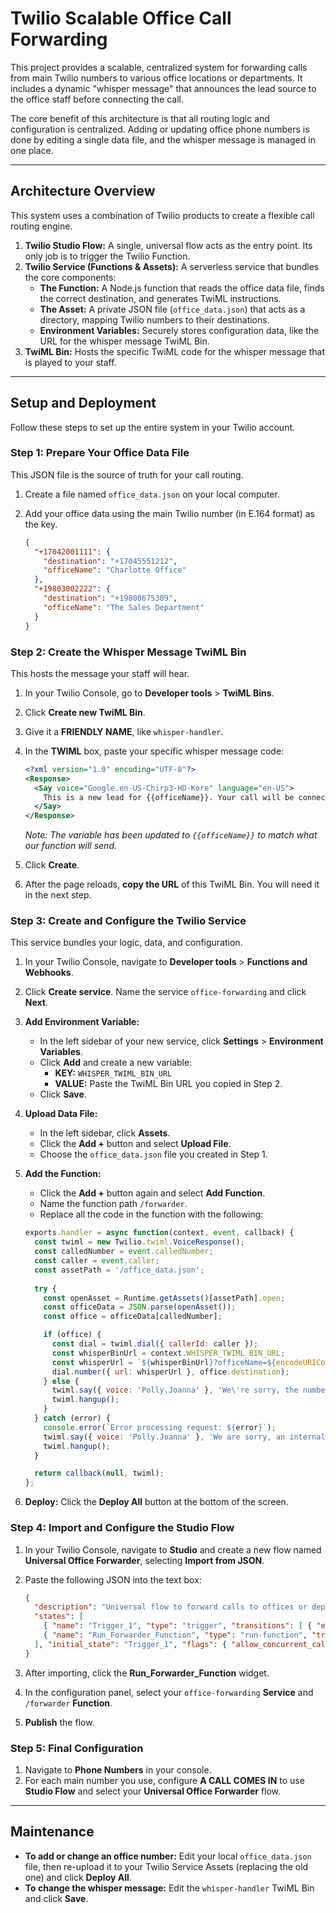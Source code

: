 # Twilio Scalable Office Call Forwarding

This project provides a scalable, centralized system for forwarding calls from main Twilio numbers to various office locations or departments. It includes a dynamic "whisper message" that announces the lead source to the office staff before connecting the call.

The core benefit of this architecture is that all routing logic and configuration is centralized. Adding or updating office phone numbers is done by editing a single data file, and the whisper message is managed in one place.

---

## Architecture Overview

This system uses a combination of Twilio products to create a flexible call routing engine.

1. **Twilio Studio Flow:** A single, universal flow acts as the entry point. Its only job is to trigger the Twilio Function.
2. **Twilio Service (Functions & Assets):** A serverless service that bundles the core components:
    * **The Function:** A Node.js function that reads the office data file, finds the correct destination, and generates TwiML instructions.
    * **The Asset:** A private JSON file (`office_data.json`) that acts as a directory, mapping Twilio numbers to their destinations.
    * **Environment Variables:** Securely stores configuration data, like the URL for the whisper message TwiML Bin.
3. **TwiML Bin:** Hosts the specific TwiML code for the whisper message that is played to your staff.

---

## Setup and Deployment

Follow these steps to set up the entire system in your Twilio account.

### Step 1: Prepare Your Office Data File

This JSON file is the source of truth for your call routing.

1. Create a file named `office_data.json` on your local computer.
2. Add your office data using the main Twilio number (in E.164 format) as the key.

    ```json
    {
      "+17042001111": {
        "destination": "+17045551212",
        "officeName": "Charlotte Office"
      },
      "+19803002222": {
        "destination": "+19808675309",
        "officeName": "The Sales Department"
      }
    }
    ```

### Step 2: Create the Whisper Message TwiML Bin

This hosts the message your staff will hear.

1. In your Twilio Console, go to **Developer tools** > **TwiML Bins**.
2. Click **Create new TwiML Bin**.
3. Give it a **FRIENDLY NAME**, like `whisper-handler`.
4. In the **TWIML** box, paste your specific whisper message code:

    ```xml
    <?xml version="1.0" encoding="UTF-8"?>
    <Response>
      <Say voice="Google.en-US-Chirp3-HD-Kore" language="en-US">
        This is a new lead for {{officeName}}. Your call will be connected in 3...2...1...
      </Say>
    </Response>
    ```

    *Note: The variable has been updated to `{{officeName}}` to match what our function will send.*

5. Click **Create**.
6. After the page reloads, **copy the URL** of this TwiML Bin. You will need it in the next step.

### Step 3: Create and Configure the Twilio Service

This service bundles your logic, data, and configuration.

1. In your Twilio Console, navigate to **Developer tools** > **Functions and Webhooks**.
2. Click **Create service**. Name the service `office-forwarding` and click **Next**.
3. **Add Environment Variable:**
    * In the left sidebar of your new service, click **Settings** > **Environment Variables**.
    * Click **Add** and create a new variable:
        * **KEY:** `WHISPER_TWIML_BIN_URL`
        * **VALUE:** Paste the TwiML Bin URL you copied in Step 2.
    * Click **Save**.
4. **Upload Data File:**
    * In the left sidebar, click **Assets**.
    * Click the **Add +** button and select **Upload File**.
    * Choose the `office_data.json` file you created in Step 1.
5. **Add the Function:**
    * Click the **Add +** button again and select **Add Function**.
    * Name the function path `/forwarder`.
    * Replace all the code in the function with the following:

    ```javascript
    exports.handler = async function(context, event, callback) {
      const twiml = new Twilio.twiml.VoiceResponse();
      const calledNumber = event.calledNumber;
      const caller = event.caller;
      const assetPath = '/office_data.json'; 
      
      try {
        const openAsset = Runtime.getAssets()[assetPath].open;
        const officeData = JSON.parse(openAsset());
        const office = officeData[calledNumber];
    
        if (office) {
          const dial = twiml.dial({ callerId: caller });
          const whisperBinUrl = context.WHISPER_TWIML_BIN_URL;
          const whisperUrl = `${whisperBinUrl}?officeName=${encodeURIComponent(office.officeName)}`;
          dial.number({ url: whisperUrl }, office.destination);
        } else {
          twiml.say({ voice: 'Polly.Joanna' }, 'We\'re sorry, the number you have dialed is not in service.');
          twiml.hangup();
        }
      } catch (error) {
        console.error(`Error processing request: ${error}`);
        twiml.say({ voice: 'Polly.Joanna' }, 'We are sorry, an internal error has occurred.');
        twiml.hangup();
      }
    
      return callback(null, twiml);
    };
    ```

6. **Deploy:** Click the **Deploy All** button at the bottom of the screen.

### Step 4: Import and Configure the Studio Flow

1. In your Twilio Console, navigate to **Studio** and create a new flow named **Universal Office Forwarder**, selecting **Import from JSON**.
2. Paste the following JSON into the text box:

    ```json
    {
      "description": "Universal flow to forward calls to offices or departments via a Function.",
      "states": [
        { "name": "Trigger_1", "type": "trigger", "transitions": [ { "event": "incomingCall", "next": "Run_Forwarder_Function" } ], "properties": { "offset": { "x": 0, "y": 0 } } },
        { "name": "Run_Forwarder_Function", "type": "run-function", "transitions": [], "properties": { "service_sid": "Zxxxxxxxxxxxxxxxxxxxxxxxxxxxxxxx", "function_sid": "Zxxxxxxxxxxxxxxxxxxxxxxxxxxxxxxx", "parameters": [ { "value": "{{trigger.call.To}}", "key": "calledNumber" }, { "value": "{{trigger.call.From}}", "key": "caller" } ], "offset": { "x": 0, "y": 200 } } }
      ], "initial_state": "Trigger_1", "flags": { "allow_concurrent_calls": true }
    }
    ```

3. After importing, click the **Run_Forwarder_Function** widget.
4. In the configuration panel, select your `office-forwarding` **Service** and `/forwarder` **Function**.
5. **Publish** the flow.

### Step 5: Final Configuration

1. Navigate to **Phone Numbers** in your console.
2. For each main number you use, configure **A CALL COMES IN** to use **Studio Flow** and select your **Universal Office Forwarder** flow.

---

## Maintenance

* **To add or change an office number:** Edit your local `office_data.json` file, then re-upload it to your Twilio Service Assets (replacing the old one) and click **Deploy All**.
* **To change the whisper message:** Edit the `whisper-handler` TwiML Bin and click **Save**.
